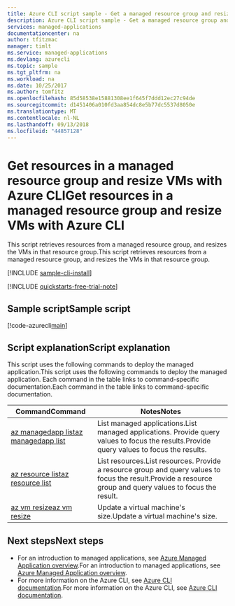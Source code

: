 ```yaml
---
title: Azure CLI script sample - Get a managed resource group and resize VMs | Microsoft Docs
description: Azure CLI script sample - Get a managed resource group and resize VMs
services: managed-applications
documentationcenter: na
author: tfitzmac
manager: timlt
ms.service: managed-applications
ms.devlang: azurecli
ms.topic: sample
ms.tgt_pltfrm: na
ms.workload: na
ms.date: 10/25/2017
ms.author: tomfitz
ms.openlocfilehash: 85d58538e15881308ee1f645f7ddd12ec27c94de
ms.sourcegitcommit: d1451406a010fd3aa854dc8e5b77dc5537d8050e
ms.translationtype: MT
ms.contentlocale: nl-NL
ms.lasthandoff: 09/13/2018
ms.locfileid: "44857128"
---
```

# <a name="get-resources-in-a-managed-resource-group-and-resize-vms-with-azure-cli"></a><span data-ttu-id="af53c-103">Get resources in a managed resource group and resize VMs with Azure CLI</span><span class="sxs-lookup"><span data-stu-id="af53c-103">Get resources in a managed resource group and resize VMs with Azure CLI</span></span>

<span data-ttu-id="af53c-104">This script retrieves resources from a managed resource group, and resizes the VMs in that resource group.</span><span class="sxs-lookup"><span data-stu-id="af53c-104">This script retrieves resources from a managed resource group, and resizes the VMs in that resource group.</span></span>


[!INCLUDE [sample-cli-install](../../../includes/sample-cli-install.md)]

[!INCLUDE [quickstarts-free-trial-note](../../../includes/quickstarts-free-trial-note.md)]

## <a name="sample-script"></a><span data-ttu-id="af53c-105">Sample script</span><span class="sxs-lookup"><span data-stu-id="af53c-105">Sample script</span></span>

[!code-azurecli[main](../../../cli_scripts/managed-applications/get-application/get-application.sh "Get application")]


## <a name="script-explanation"></a><span data-ttu-id="af53c-106">Script explanation</span><span class="sxs-lookup"><span data-stu-id="af53c-106">Script explanation</span></span>

<span data-ttu-id="af53c-107">This script uses the following commands to deploy the managed application.</span><span class="sxs-lookup"><span data-stu-id="af53c-107">This script uses the following commands to deploy the managed application.</span></span> <span data-ttu-id="af53c-108">Each command in the table links to command-specific documentation.</span><span class="sxs-lookup"><span data-stu-id="af53c-108">Each command in the table links to command-specific documentation.</span></span>

| <span data-ttu-id="af53c-109">Command</span><span class="sxs-lookup"><span data-stu-id="af53c-109">Command</span></span> | <span data-ttu-id="af53c-110">Notes</span><span class="sxs-lookup"><span data-stu-id="af53c-110">Notes</span></span> |
|---|---|
| [<span data-ttu-id="af53c-111">az managedapp list</span><span class="sxs-lookup"><span data-stu-id="af53c-111">az managedapp list</span></span>](https://docs.microsoft.com/cli/azure/managedapp#az-managedapp-list) | <span data-ttu-id="af53c-112">List managed applications.</span><span class="sxs-lookup"><span data-stu-id="af53c-112">List managed applications.</span></span> <span data-ttu-id="af53c-113">Provide query values to focus the results.</span><span class="sxs-lookup"><span data-stu-id="af53c-113">Provide query values to focus the results.</span></span> |
| [<span data-ttu-id="af53c-114">az resource list</span><span class="sxs-lookup"><span data-stu-id="af53c-114">az resource list</span></span>](https://docs.microsoft.com/cli/azure/resource#az-resource-list) | <span data-ttu-id="af53c-115">List resources.</span><span class="sxs-lookup"><span data-stu-id="af53c-115">List resources.</span></span> <span data-ttu-id="af53c-116">Provide a resource group and query values to focus the result.</span><span class="sxs-lookup"><span data-stu-id="af53c-116">Provide a resource group and query values to focus the result.</span></span> |
| [<span data-ttu-id="af53c-117">az vm resize</span><span class="sxs-lookup"><span data-stu-id="af53c-117">az vm resize</span></span>](https://docs.microsoft.com/cli/azure/vm#az-vm-resize) | <span data-ttu-id="af53c-118">Update a virtual machine's size.</span><span class="sxs-lookup"><span data-stu-id="af53c-118">Update a virtual machine's size.</span></span> |


## <a name="next-steps"></a><span data-ttu-id="af53c-119">Next steps</span><span class="sxs-lookup"><span data-stu-id="af53c-119">Next steps</span></span>

* <span data-ttu-id="af53c-120">For an introduction to managed applications, see [Azure Managed Application overview](../overview.md).</span><span class="sxs-lookup"><span data-stu-id="af53c-120">For an introduction to managed applications, see [Azure Managed Application overview](../overview.md).</span></span>
* <span data-ttu-id="af53c-121">For more information on the Azure CLI, see [Azure CLI documentation](https://docs.microsoft.com/cli/azure).</span><span class="sxs-lookup"><span data-stu-id="af53c-121">For more information on the Azure CLI, see [Azure CLI documentation](https://docs.microsoft.com/cli/azure).</span></span>
